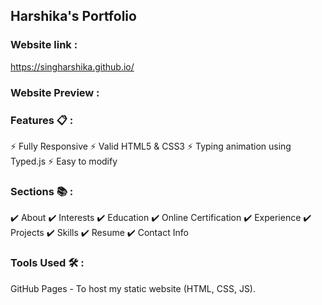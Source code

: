 
 ## **Harshika's Portfolio**

 ### **Website link** :
 https://singharshika.github.io/


### **Website Preview** :

### **Features 📋** :
⚡️ Fully Responsive
⚡️ Valid HTML5 & CSS3
⚡️ Typing animation using Typed.js
⚡️ Easy to modify


### **Sections 📚** :
✔️ About
✔️ Interests
✔️ Education
✔️ Online Certification
✔️ Experience
✔️ Projects
✔️ Skills
✔️ Resume
✔️ Contact Info

### **Tools Used 🛠️** : 
GitHub Pages - To host my static website (HTML, CSS, JS).


